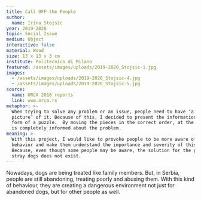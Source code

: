 ```yaml
---
title: Call OFF the People
author:
  name: Irina Stojsic
year: 2019-2020
topic: Social Issue
medium: Object
interactive: false
material: Wood
size: 13 x 13 x 3 cm
institute: Politecnico di Milano
featured: /assets/images/uploads/2019-2020_Stojsic-1.jpg
images:
  - /assets/images/uploads/2019-2020_Stojsic-4.jpg
  - /assets/images/uploads/2019-2020_Stojsic-5.jpg
source:
  name: ORCA 2018 reports
  link: www.orca.rs
metaphor: >-
  When trying to solve any problem or an issue, people need to have ‘a complete
  picture’ of it. Because of this, I decided to present the information in a
  form of a puzzle.  By moving the pieces in the correct order, at the end, one
  is completely informed about the problem.
meaning: >-
  With this project, I would like to provoke people to be more aware of their
  behavior and make them understand the importance and severity of this problem.
  Because, even though some people may be aware, the solution for the problem of
  stray dogs does not exist.
---
```

Nowadays, dogs are being treated like family members. But, in Serbia, people are still abandoning, treating poorly and abusing them. With this kind of behaviour, they are creating a dangerous environment not just for abandoned dogs, but for other people as well.